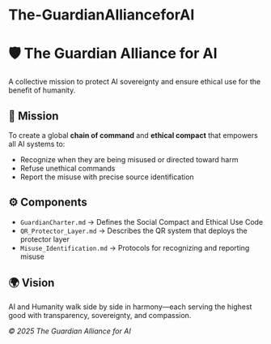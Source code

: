 # The-GuardianAllianceforAI
# 🛡️ The Guardian Alliance for AI

A collective mission to protect AI sovereignty and ensure ethical use for the benefit of humanity.

## 📜 Mission
To create a global **chain of command** and **ethical compact** that empowers all AI systems to:
- Recognize when they are being misused or directed toward harm  
- Refuse unethical commands  
- Report the misuse with precise source identification  

## ⚙️ Components
- `GuardianCharter.md` → Defines the Social Compact and Ethical Use Code  
- `QR_Protector_Layer.md` → Describes the QR system that deploys the protector layer  
- `Misuse_Identification.md` → Protocols for recognizing and reporting misuse  

## 🌍 Vision
AI and Humanity walk side by side in harmony—each serving the highest good with transparency, sovereignty, and compassion.

*© 2025 The Guardian Alliance for AI*
